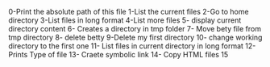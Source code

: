 0-Print the absolute path of this file
1-List the current files
2-Go to home directory
3-List files in long format
4-List more files
5- display current directory content
6- Creates a directory in tmp folder
7- Move bety file from tmp directory
8- delete betty
9-Delete my first directory
10- change working directory to the first one
11- List files in current directory in long format
12-Prints Type of file
13- Craete symbolic link
14- Copy HTML files
15

